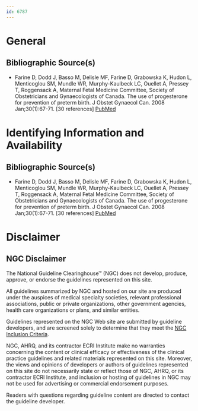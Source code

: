 ```yaml
---
id: 6787
---
```


# General

## Bibliographic Source(s)

- Farine D, Dodd J, Basso M, Delisle MF, Farine D, Grabowska K, Hudon L, Menticoglou SM, Mundle WR, Murphy-Kaulbeck LC, Ouellet A, Pressey T, Roggensack A, Maternal Fetal Medicine Committee, Society of Obstetricians and Gynaecologists of Canada. The use of progesterone for prevention of preterm birth. J Obstet Gynaecol Can. 2008 Jan;30(1):67-71. [30 references] [ PubMed ](http://www.ncbi.nlm.nih.gov/entrez/query.fcgi?cmd=Retrieve&db=pubmed&dopt=Abstract&list_uids=18198071)

# Identifying Information and Availability

## Bibliographic Source(s)

- Farine D, Dodd J, Basso M, Delisle MF, Farine D, Grabowska K, Hudon L, Menticoglou SM, Mundle WR, Murphy-Kaulbeck LC, Ouellet A, Pressey T, Roggensack A, Maternal Fetal Medicine Committee, Society of Obstetricians and Gynaecologists of Canada. The use of progesterone for prevention of preterm birth. J Obstet Gynaecol Can. 2008 Jan;30(1):67-71. [30 references] [ PubMed ](http://www.ncbi.nlm.nih.gov/entrez/query.fcgi?cmd=Retrieve&db=pubmed&dopt=Abstract&list_uids=18198071)

# Disclaimer

## NGC Disclaimer

The National Guideline Clearinghouse™ (NGC) does not develop, produce, approve, or endorse the guidelines represented on this site.

All guidelines summarized by NGC and hosted on our site are produced under the auspices of medical specialty societies, relevant professional associations, public or private organizations, other government agencies, health care organizations or plans, and similar entities.

Guidelines represented on the NGC Web site are submitted by guideline developers, and are screened solely to determine that they meet the [NGC Inclusion Criteria](/help-and-about/summaries/inclusion-criteria).

NGC, AHRQ, and its contractor ECRI Institute make no warranties concerning the content or clinical efficacy or effectiveness of the clinical practice guidelines and related materials represented on this site. Moreover, the views and opinions of developers or authors of guidelines represented on this site do not necessarily state or reflect those of NGC, AHRQ, or its contractor ECRI Institute, and inclusion or hosting of guidelines in NGC may not be used for advertising or commercial endorsement purposes.

Readers with questions regarding guideline content are directed to contact the guideline developer.

